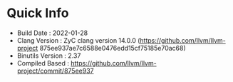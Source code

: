 # Quick Info
* Build Date : 2022-01-28
* Clang Version : ZyC clang version 14.0.0 (https://github.com/llvm/llvm-project 875ee937ae7c6588e0476edd15cf75185e70ac68)
* Binutils Version : 2.37
* Compiled Based : https://github.com/llvm/llvm-project/commit/875ee937

